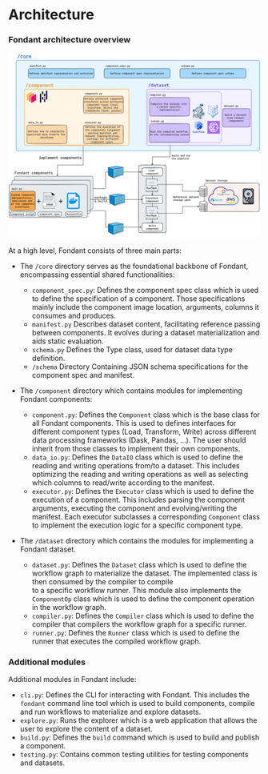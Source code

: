 # Architecture

### Fondant architecture overview

![fondant architecture](art/architecture.png)

At a high level, Fondant consists of three main parts:

* The `/core` directory serves as the foundational backbone of Fondant, encompassing essential
  shared functionalities:
    * `component_spec.py`: Defines the component spec class which is used to define the
      specification of a component. Those
      specifications mainly include the component image location, arguments, columns it consumes and
      produces.
    * `manifest.py` Describes dataset content, facilitating reference passing between components.
      It evolves during a dataset materialization and aids static evaluation.
    * `schema.py`  Defines the Type class, used for dataset data type definition.
    * `/schema` Directory Containing JSON schema specifications for the component spec and manifest.


* The `/component` directory which contains modules for implementing Fondant components:
    * `component.py`: Defines the `Component` class which is the base class for all Fondant
      components. This is used
      to defines interfaces for different component types (Load, Transform, Write) across different
      data processing frameworks
      (Dask, Pandas, ...). The user should inherit from those classes to implement their own
      components.
    * `data_io.py`: Defines the `DataIO` class which is used to define the reading and writing
      operations from/to a dataset. This includes
      optimizing the reading and writing operations as well as selecting which columns to read/write
      according to the manifest.
    * `executor.py`: Defines the `Executor` class which is used to define the execution of a
      component. This includes
      parsing the component arguments, executing the component and evolving/writing the manifest.
      Each executor
      subclasses a corresponding `Component` class to implement the execution logic for a specific
      component type.


* The `/dataset` directory which contains the modules for implementing a Fondant dataset.
    * `dataset.py`: Defines the `Dataset` class which is used to define the workflow graph to 
      materialize the dataset. The implemented class is then consumed by the compiler to compile  
      to a specific workflow runner.
      This module also implements the `ComponentOp` class which is used to define the component 
      operation in the workflow graph.
    * `compiler.py`: Defines the `Compiler` class which is used to define the compiler that
      compilers the workflow graph for a specific runner.
    * `runner.py`: Defines the `Runner` class which is used to define the runner that executes the
      compiled workflow graph.

### Additional modules

Additional modules in Fondant include:

* `cli.py`: Defines the CLI for interacting with Fondant. This includes the `fondant` command line
  tool which is used to build components,
  compile and run workflows to materialize and explore datasets.
* `explore.py`: Runs the explorer which is a web application that allows the user to explore the
  content of a dataset.
* `build.py`: Defines the `build` command which is used to build and publish a component.
* `testing.py`:  Contains common testing utilities for testing components and datasets.
